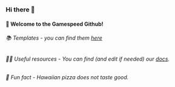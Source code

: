 ### Hi there 👋
#### 

#### 🙋 Welcome to the Gamespeed Github!
###### 📚 Templates - you can find them [here](https://github.com/gamesrv/workspace)
###### 🧑‍💻 Useful resources - You can find *(and edit if needed)* our [docs](https://github.com/gamesrv/documentation).
###### 🍕 Fun fact - Hawaiian pizza does not taste good.
